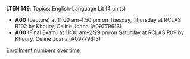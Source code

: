 **LTEN 149**: Topics: English-Language Lit (4 units)

- **A00** (Lecture) at 11:00 am–1:50 pm on Tuesday, Thursday at RCLAS R102 by Khoury, Celine Joana (A09779613)
- **A00** (Final Exam) at 11:30 am–2:29 pm on Saturday at RCLAS R09 by Khoury, Celine Joana (A09779613)

[Enrollment numbers over time](./LTEN149.tsv)
